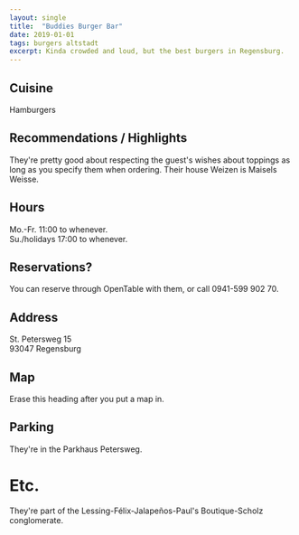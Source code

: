 ```yaml
---
layout: single
title:  "Buddies Burger Bar"
date: 2019-01-01
tags: burgers altstadt
excerpt: Kinda crowded and loud, but the best burgers in Regensburg.
---
```


## Cuisine ##
Hamburgers

## Recommendations / Highlights ##
They're pretty good about respecting the guest's wishes about toppings as long as you specify them when ordering.  Their house Weizen is Maisels Weisse.

## Hours ##
Mo.-Fr. 11:00 to whenever.<br/>
Su./holidays 17:00 to whenever.

## Reservations? ##
You can reserve through OpenTable with them, or call 0941-599 902 70.

## Address ##
St. Petersweg 15<br/>
93047 Regensburg

## Map ##
Erase this heading after you put a map in.

## Parking ##
They're in the Parkhaus Petersweg.

# Etc.
They're part of the Lessing-Félix-Jalapeños-Paul's Boutique-Scholz conglomerate.